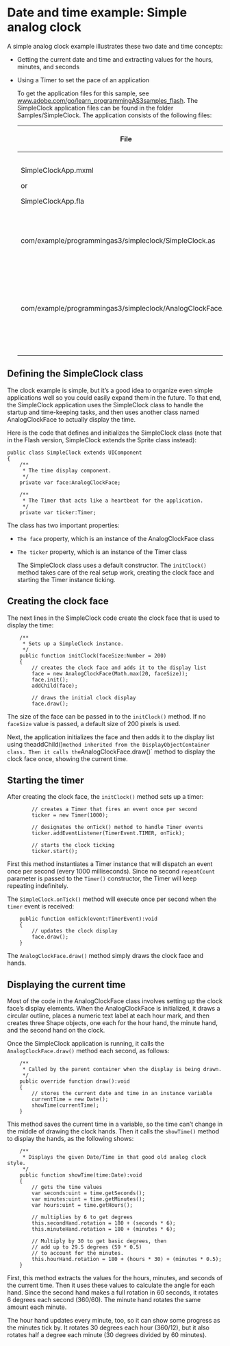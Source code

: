 # Date and time example: Simple analog clock

<div>

A simple analog clock example illustrates these two date and time concepts:

- Getting the current date and time and extracting values for the hours,
  minutes, and seconds

- Using a Timer to set the pace of an application

  To get the application files for this sample, see
  <a href="http://www.adobe.com/go/learn_programmingAS3samples_flash"
  target="_self">www.adobe.com/go/learn_programmingAS3samples_flash</a>. The
  SimpleClock application files can be found in the folder Samples/SimpleClock.
  The application consists of the following files:

  <div>

  <table>
  <colgroup>
  <col style="width: 50%" />
  <col style="width: 50%" />
  </colgroup>
  <thead>
  <tr class="header">
  <th><p>File</p></th>
  <th><p>Description</p></th>
  </tr>
  </thead>
  <tbody>
  <tr class="odd">
  <td headers="d17e637 "><p>SimpleClockApp.mxml</p>
  <p>or</p>
  <p>SimpleClockApp.fla</p></td>
  <td headers="d17e640 "><p>The main
  application file in Flash (FLA) or Flex (MXML).</p></td>
  </tr>
  <tr class="even">
  <td headers="d17e637 "><p>com/example/programmingas3/simpleclock/SimpleClock.as</p></td>
  <td headers="d17e640 "><p>The main
  application file.</p></td>
  </tr>
  <tr class="odd">
  <td headers="d17e637 "><p>com/example/programmingas3/simpleclock/AnalogClockFace.as</p></td>
  <td headers="d17e640 "><p>Draws a round
  clock face and hour, minute, and seconds hands based on the
  time.</p></td>
  </tr>
  </tbody>
  </table>

  </div>

</div>

<div>

## Defining the SimpleClock class

<div>

The clock example is simple, but it’s a good idea to organize even simple
applications well so you could easily expand them in the future. To that end,
the SimpleClock application uses the SimpleClock class to handle the startup and
time-keeping tasks, and then uses another class named AnalogClockFace to
actually display the time.

Here is the code that defines and initializes the SimpleClock class (note that
in the Flash version, SimpleClock extends the Sprite class instead):

    public class SimpleClock extends UIComponent
    {
        /**
         * The time display component.
         */
        private var face:AnalogClockFace;

        /**
         * The Timer that acts like a heartbeat for the application.
         */
        private var ticker:Timer;

The class has two important properties:

- `The face` property, which is an instance of the AnalogClockFace class

- `The ticker` property, which is an instance of the Timer class

  The SimpleClock class uses a default constructor. The `initClock()` method
  takes care of the real setup work, creating the clock face and starting the
  Timer instance ticking.

</div>

</div>

<div>

## Creating the clock face

<div>

The next lines in the SimpleClock code create the clock face that is used to
display the time:

        /**
         * Sets up a SimpleClock instance.
         */
        public function initClock(faceSize:Number = 200)
        {
            // creates the clock face and adds it to the display list
            face = new AnalogClockFace(Math.max(20, faceSize));
            face.init();
            addChild(face);

            // draws the initial clock display
            face.draw();

The size of the face can be passed in to the `initClock()` method. If no
`faceSize` value is passed, a default size of 200 pixels is used.

Next, the application initializes the face and then adds it to the display list
using
theaddChild()`method inherited from the DisplayObjectContainer class. Then it calls the`AnalogClockFace.draw()`
method to display the clock face once, showing the current time.

</div>

</div>

<div>

## Starting the timer

<div>

After creating the clock face, the `initClock()` method sets up a timer:

            // creates a Timer that fires an event once per second
            ticker = new Timer(1000);

            // designates the onTick() method to handle Timer events
            ticker.addEventListener(TimerEvent.TIMER, onTick);

            // starts the clock ticking
            ticker.start();

First this method instantiates a Timer instance that will dispatch an event once
per second (every 1000 milliseconds). Since no second `repeatCount` parameter is
passed to the `Timer()` constructor, the Timer will keep repeating indefinitely.

The `SimpleClock.onTick()` method will execute once per second when the `timer`
event is received:

        public function onTick(event:TimerEvent):void
        {
            // updates the clock display
            face.draw();
        }

The `AnalogClockFace.draw()` method simply draws the clock face and hands.

</div>

</div>

<div>

## Displaying the current time

<div>

Most of the code in the AnalogClockFace class involves setting up the clock
face’s display elements. When the AnalogClockFace is initialized, it draws a
circular outline, places a numeric text label at each hour mark, and then
creates three Shape objects, one each for the hour hand, the minute hand, and
the second hand on the clock.

Once the SimpleClock application is running, it calls the
`AnalogClockFace.draw()` method each second, as follows:

        /**
         * Called by the parent container when the display is being drawn.
         */
        public override function draw():void
        {
            // stores the current date and time in an instance variable
            currentTime = new Date();
            showTime(currentTime);
        }

This method saves the current time in a variable, so the time can’t change in
the middle of drawing the clock hands. Then it calls the `showTime()` method to
display the hands, as the following shows:

        /**
         * Displays the given Date/Time in that good old analog clock style.
         */
        public function showTime(time:Date):void
        {
            // gets the time values
            var seconds:uint = time.getSeconds();
            var minutes:uint = time.getMinutes();
            var hours:uint = time.getHours();

            // multiplies by 6 to get degrees
            this.secondHand.rotation = 180 + (seconds * 6);
            this.minuteHand.rotation = 180 + (minutes * 6);

            // Multiply by 30 to get basic degrees, then
            // add up to 29.5 degrees (59 * 0.5)
            // to account for the minutes.
            this.hourHand.rotation = 180 + (hours * 30) + (minutes * 0.5);
        }

First, this method extracts the values for the hours, minutes, and seconds of
the current time. Then it uses these values to calculate the angle for each
hand. Since the second hand makes a full rotation in 60 seconds, it rotates 6
degrees each second (360/60). The minute hand rotates the same amount each
minute.

The hour hand updates every minute, too, so it can show some progress as the
minutes tick by. It rotates 30 degrees each hour (360/12), but it also rotates
half a degree each minute (30 degrees divided by 60 minutes).

</div>

</div>
